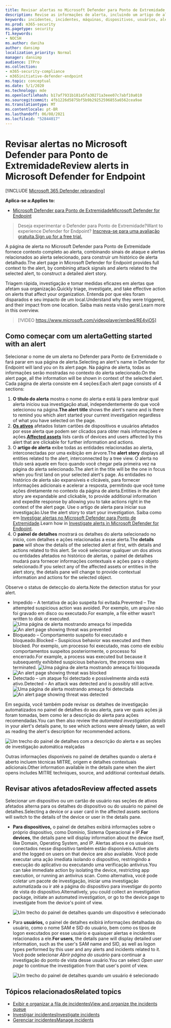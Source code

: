 ```yaml
---
title: Revisar alertas no Microsoft Defender para Ponto de Extremidade
description: Revise as informações de alerta, incluindo um artigo de alerta visualizado e detalhes para cada etapa da cadeia.
keywords: incidentes, incidentes, máquinas, dispositivos, usuários, alertas, alertas, investigação, gráfico, evidência
ms.prod: m365-security
ms.pagetype: security
f1.keywords:
- NOCSH
ms.author: daniha
author: dansimp
localization_priority: Normal
manager: dansimp
audience: ITPro
ms.collection:
- m365-security-compliance
- m365initiative-defender-endpoint
ms.topic: conceptual
ms.date: 5/1/2020
ms.technology: mde
ms.openlocfilehash: b17af7931b181a5fa30271a3eee07c7abf10a010
ms.sourcegitcommit: 4fb1226d5875bf5b9b29252596855a6562cea9ae
ms.translationtype: MT
ms.contentlocale: pt-BR
ms.lasthandoff: 06/08/2021
ms.locfileid: "52844017"
---
```

# <a name="review-alerts-in-microsoft-defender-for-endpoint"></a><span data-ttu-id="1c0c0-104">Revisar alertas no Microsoft Defender para Ponto de Extremidade</span><span class="sxs-lookup"><span data-stu-id="1c0c0-104">Review alerts in Microsoft Defender for Endpoint</span></span>

[!INCLUDE [Microsoft 365 Defender rebranding](../../includes/microsoft-defender.md)]


<span data-ttu-id="1c0c0-105">**Aplica-se a:**</span><span class="sxs-lookup"><span data-stu-id="1c0c0-105">**Applies to:**</span></span>
- [<span data-ttu-id="1c0c0-106">Microsoft Defender para Ponto de Extremidade</span><span class="sxs-lookup"><span data-stu-id="1c0c0-106">Microsoft Defender for Endpoint</span></span>](https://go.microsoft.com/fwlink/?linkid=2154037)

><span data-ttu-id="1c0c0-107">Deseja experimentar o Defender para Ponto de Extremidade?</span><span class="sxs-lookup"><span data-stu-id="1c0c0-107">Want to experience Defender for Endpoint?</span></span> [<span data-ttu-id="1c0c0-108">Inscreva-se para uma avaliação gratuita.</span><span class="sxs-lookup"><span data-stu-id="1c0c0-108">Sign up for a free trial.</span></span>](https://www.microsoft.com/microsoft-365/windows/microsoft-defender-atp?ocid=docs-wdatp-managealerts-abovefoldlink)

<span data-ttu-id="1c0c0-109">A página de alerta no Microsoft Defender para Ponto de Extremidade fornece contexto completo ao alerta, combinando sinais de ataque e alertas relacionados ao alerta selecionado, para construir um histórico de alerta detalhado.</span><span class="sxs-lookup"><span data-stu-id="1c0c0-109">The alert page in Microsoft Defender for Endpoint provides full context to the alert, by combining attack signals and alerts related to the selected alert, to construct a detailed alert story.</span></span>

<span data-ttu-id="1c0c0-110">Triagem rápida, investigação e tomar medidas eficazes em alertas que afetam sua organização.</span><span class="sxs-lookup"><span data-stu-id="1c0c0-110">Quickly triage, investigate, and take effective action on alerts that affect your organization.</span></span> <span data-ttu-id="1c0c0-111">Entenda por que eles foram disparados e seu impacto de um local.</span><span class="sxs-lookup"><span data-stu-id="1c0c0-111">Understand why they were triggered, and their impact from one location.</span></span> <span data-ttu-id="1c0c0-112">Saiba mais nesta visão geral.</span><span class="sxs-lookup"><span data-stu-id="1c0c0-112">Learn more in this overview.</span></span>

> [!VIDEO https://www.microsoft.com/videoplayer/embed/RE4yiO5]

## <a name="getting-started-with-an-alert"></a><span data-ttu-id="1c0c0-113">Como começar com um alerta</span><span class="sxs-lookup"><span data-stu-id="1c0c0-113">Getting started with an alert</span></span>

<span data-ttu-id="1c0c0-114">Selecionar o nome de um alerta no Defender para Ponto de Extremidade o fará parar em sua página de alerta.</span><span class="sxs-lookup"><span data-stu-id="1c0c0-114">Selecting an alert's name in Defender for Endpoint will land you on its alert page.</span></span> <span data-ttu-id="1c0c0-115">Na página de alerta, todas as informações serão mostradas no contexto do alerta selecionado.</span><span class="sxs-lookup"><span data-stu-id="1c0c0-115">On the alert page, all the information will be shown in context of the selected alert.</span></span> <span data-ttu-id="1c0c0-116">Cada página de alerta consiste em 4 seções:</span><span class="sxs-lookup"><span data-stu-id="1c0c0-116">Each alert page consists of 4 sections:</span></span>

1. <span data-ttu-id="1c0c0-117">**O título do alerta** mostra o nome do alerta e está lá para lembrar qual alerta iniciou sua investigação atual, independentemente do que você selecionou na página.</span><span class="sxs-lookup"><span data-stu-id="1c0c0-117">**The alert title** shows the alert's name and is there to remind you which alert started your current investigation regardless of what you have selected on the page.</span></span>
2. <span data-ttu-id="1c0c0-118">[**Os ativos**](#review-affected-assets) afetados listam cartões de dispositivos e usuários afetados por esse alerta que podem ser clicados para obter mais informações e ações.</span><span class="sxs-lookup"><span data-stu-id="1c0c0-118">[**Affected assets**](#review-affected-assets) lists cards of devices and users affected by this alert that are clickable for further information and actions.</span></span>
3. <span data-ttu-id="1c0c0-119">O **artigo de alerta** exibe todas as entidades relacionadas ao alerta, interconectadas por uma exibição em árvore.</span><span class="sxs-lookup"><span data-stu-id="1c0c0-119">The **alert story** displays all entities related to the alert, interconnected by a tree view.</span></span> <span data-ttu-id="1c0c0-120">O alerta no título será aquele em foco quando você chegar pela primeira vez na página do alerta selecionado.</span><span class="sxs-lookup"><span data-stu-id="1c0c0-120">The alert in the title will be the one in focus when you first land on your selected alert's page.</span></span> <span data-ttu-id="1c0c0-121">As entidades no histórico de alerta são expansíveis e clicáveis, para fornecer informações adicionais e acelerar a resposta, permitindo que você tome ações diretamente no contexto da página de alerta.</span><span class="sxs-lookup"><span data-stu-id="1c0c0-121">Entities in the alert story are expandable and clickable, to provide additional information and expedite response by allowing you to take actions right in the context of the alert page.</span></span> <span data-ttu-id="1c0c0-122">Use o artigo de alerta para iniciar sua investigação.</span><span class="sxs-lookup"><span data-stu-id="1c0c0-122">Use the alert story to start your investigation.</span></span> <span data-ttu-id="1c0c0-123">Saiba como em [Investigar alertas no Microsoft Defender para Ponto de Extremidade](/microsoft-365/security/defender-endpoint/investigate-alerts).</span><span class="sxs-lookup"><span data-stu-id="1c0c0-123">Learn how in [Investigate alerts in Microsoft Defender for Endpoint](/microsoft-365/security/defender-endpoint/investigate-alerts).</span></span>
4. <span data-ttu-id="1c0c0-124">O **painel de detalhes** mostrará os detalhes do alerta selecionado no início, com detalhes e ações relacionadas a esse alerta.</span><span class="sxs-lookup"><span data-stu-id="1c0c0-124">The **details pane** will show the details of the selected alert at first, with details and actions related to this alert.</span></span> <span data-ttu-id="1c0c0-125">Se você selecionar qualquer um dos ativos ou entidades afetados no histórico de alertas, o painel de detalhes mudará para fornecer informações contextuais e ações para o objeto selecionado.</span><span class="sxs-lookup"><span data-stu-id="1c0c0-125">If you select any of the affected assets or entities in the alert story, the details pane will change to provide contextual information and actions for the selected object.</span></span>

<span data-ttu-id="1c0c0-126">Observe o status de detecção do alerta.</span><span class="sxs-lookup"><span data-stu-id="1c0c0-126">Note the detection status for your alert.</span></span> 
- <span data-ttu-id="1c0c0-127">Impedido – A tentativa de ação suspeita foi evitada.</span><span class="sxs-lookup"><span data-stu-id="1c0c0-127">Prevented – The attempted suspicious action was avoided.</span></span> <span data-ttu-id="1c0c0-128">Por exemplo, um arquivo não foi gravado em disco ou executado.</span><span class="sxs-lookup"><span data-stu-id="1c0c0-128">For example, a file either wasn’t written to disk or executed.</span></span>
<span data-ttu-id="1c0c0-129">![Uma página de alerta mostrando ameaça foi impedida](images/detstat-prevented.png)</span><span class="sxs-lookup"><span data-stu-id="1c0c0-129">![An alert page showing threat was prevented](images/detstat-prevented.png)</span></span>
- <span data-ttu-id="1c0c0-130">Bloqueado – Comportamento suspeito foi executado e bloqueado.</span><span class="sxs-lookup"><span data-stu-id="1c0c0-130">Blocked – Suspicious behavior was executed and then blocked.</span></span> <span data-ttu-id="1c0c0-131">Por exemplo, um processo foi executado, mas como ele exibiu comportamentos suspeitos posteriormente, o processo foi encerrado.</span><span class="sxs-lookup"><span data-stu-id="1c0c0-131">For example, a process was executed but because it subsequently exhibited suspicious behaviors, the process was terminated.</span></span>
<span data-ttu-id="1c0c0-132">![Uma página de alerta mostrando ameaça foi bloqueada](images/detstat-blocked.png)</span><span class="sxs-lookup"><span data-stu-id="1c0c0-132">![An alert page showing threat was blocked](images/detstat-blocked.png)</span></span>
- <span data-ttu-id="1c0c0-133">Detectado – um ataque foi detectado e possivelmente ainda está ativo.</span><span class="sxs-lookup"><span data-stu-id="1c0c0-133">Detected – An attack was detected and is possibly still active.</span></span>
<span data-ttu-id="1c0c0-134">![Uma página de alerta mostrando ameaça foi detectada](images/detstat-detected.png)</span><span class="sxs-lookup"><span data-stu-id="1c0c0-134">![An alert page showing threat was detected](images/detstat-detected.png)</span></span>




<span data-ttu-id="1c0c0-135">Em seguida, você  também pode revisar os detalhes de investigação automatizados no painel de detalhes do seu alerta, para ver quais ações já foram tomadas, bem como ler a descrição do alerta para ações recomendadas.</span><span class="sxs-lookup"><span data-stu-id="1c0c0-135">You can then also review the *automated investigation details* in your alert's details pane, to see which actions were already taken, as well as reading the alert's description for recommended actions.</span></span>

![Um trecho do painel de detalhes com a descrição do alerta e as seções de investigação automática realçadas](images/alert-air-and-alert-description.png)

<span data-ttu-id="1c0c0-137">Outras informações disponíveis no painel de detalhes quando o alerta é aberto incluem técnicas MITRE, origem e detalhes contextuais adicionais.</span><span class="sxs-lookup"><span data-stu-id="1c0c0-137">Other information available in the details pane when the alert opens includes MITRE techniques, source, and additional contextual details.</span></span>




## <a name="review-affected-assets"></a><span data-ttu-id="1c0c0-138">Revisar ativos afetados</span><span class="sxs-lookup"><span data-stu-id="1c0c0-138">Review affected assets</span></span>

<span data-ttu-id="1c0c0-139">Selecionar um dispositivo ou um cartão de usuário nas seções de ativos afetados alterna para os detalhes do dispositivo ou do usuário no painel de detalhes.</span><span class="sxs-lookup"><span data-stu-id="1c0c0-139">Selecting a device or a user card in the affected assets sections will switch to the details of the device or user in the details pane.</span></span>

- <span data-ttu-id="1c0c0-140">**Para dispositivos,** o painel de detalhes exibirá informações sobre o próprio dispositivo, como Domínio, Sistema Operacional e IP.</span><span class="sxs-lookup"><span data-stu-id="1c0c0-140">**For devices**, the details pane will display information about the device itself, like Domain, Operating System, and IP.</span></span> <span data-ttu-id="1c0c0-141">Alertas ativos e os usuários conectados nesse dispositivo também estão disponíveis.</span><span class="sxs-lookup"><span data-stu-id="1c0c0-141">Active alerts and the logged on users on that device are also available.</span></span> <span data-ttu-id="1c0c0-142">Você pode executar uma ação imediata isolando o dispositivo, restringindo a execução do aplicativo ou executando uma verificação antivírus.</span><span class="sxs-lookup"><span data-stu-id="1c0c0-142">You can take immediate action by isolating the device, restricting app execution, or running an antivirus scan.</span></span> <span data-ttu-id="1c0c0-143">Como alternativa, você pode coletar um pacote de investigação, iniciar uma investigação automatizada ou ir até a página do dispositivo para investigar do ponto de vista do dispositivo.</span><span class="sxs-lookup"><span data-stu-id="1c0c0-143">Alternatively, you could collect an investigation package, initiate an automated investigation, or go to the device page to investigate from the device's point of view.</span></span>

   ![Um trecho do painel de detalhes quando um dispositivo é selecionado](images/device-page-details.png)

- <span data-ttu-id="1c0c0-145">Para **usuários,** o painel de detalhes exibirá informações detalhadas do usuário, como o nome SAM e SID do usuário, bem como os tipos de logon executados por esse usuário e quaisquer alertas e incidentes relacionados a ele.</span><span class="sxs-lookup"><span data-stu-id="1c0c0-145">**For users**, the details pane will display detailed user information, such as the user's SAM name and SID, as well as logon types performed by this user and any alerts and incidents related to it.</span></span> <span data-ttu-id="1c0c0-146">Você pode selecionar *Abrir página do usuário* para continuar a investigação do ponto de vista desse usuário.</span><span class="sxs-lookup"><span data-stu-id="1c0c0-146">You can select *Open user page* to continue the investigation from that user's point of view.</span></span>

   ![Um trecho do painel de detalhes quando um usuário é selecionado](images/user-page-details.png)


## <a name="related-topics"></a><span data-ttu-id="1c0c0-148">Tópicos relacionados</span><span class="sxs-lookup"><span data-stu-id="1c0c0-148">Related topics</span></span>

- [<span data-ttu-id="1c0c0-149">Exibir e organizar a fila de incidentes</span><span class="sxs-lookup"><span data-stu-id="1c0c0-149">View and organize the incidents queue</span></span>](view-incidents-queue.md)
- [<span data-ttu-id="1c0c0-150">Investigar incidentes</span><span class="sxs-lookup"><span data-stu-id="1c0c0-150">Investigate incidents</span></span>](investigate-incidents.md)
- [<span data-ttu-id="1c0c0-151">Gerenciar incidentes</span><span class="sxs-lookup"><span data-stu-id="1c0c0-151">Manage incidents</span></span>](manage-incidents.md)
